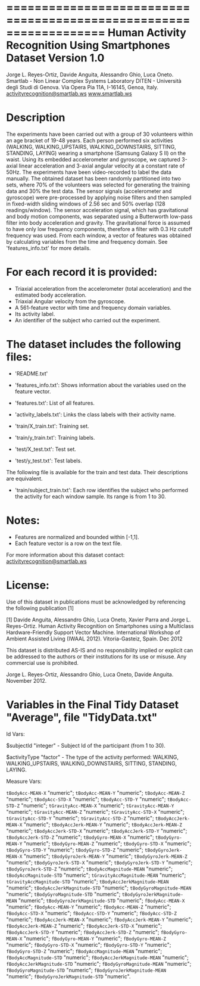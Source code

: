 ==================================================================
Human Activity Recognition Using Smartphones Dataset Version 1.0
==================================================================
Jorge L. Reyes-Ortiz, Davide Anguita, Alessandro Ghio, Luca Oneto.
Smartlab - Non Linear Complex Systems Laboratory
DITEN - Università degli Studi di Genova.
Via Opera Pia 11A, I-16145, Genoa, Italy.
activityrecognition@smartlab.ws www.smartlab.ws

Description
==================================================================

The experiments have been carried out with a group of 30 volunteers within an age bracket of 19-48 years. Each person 
performed six activities (WALKING, WALKING_UPSTAIRS, WALKING_DOWNSTAIRS, SITTING, STANDING, LAYING) wearing a smartphone 
(Samsung Galaxy S II) on the waist. Using its embedded accelerometer and gyroscope, we captured 3-axial linear 
acceleration and 3-axial angular velocity at a constant rate of 50Hz. The experiments have been video-recorded to label 
the data manually. The obtained dataset has been randomly partitioned into two sets, where 70% of the volunteers was 
selected for generating the training data and 30% the test data. 
The sensor signals (accelerometer and gyroscope) were pre-processed by applying noise filters and then sampled in 
fixed-width sliding windows of 2.56 sec and 50% overlap (128 readings/window). The sensor acceleration signal, which has 
gravitational and body motion components, was separated using a Butterworth low-pass filter into body acceleration and 
gravity. The gravitational force is assumed to have only low frequency components, therefore a filter with 0.3 Hz cutoff 
frequency was used. From each window, a vector of features was obtained by calculating variables from the time and 
frequency domain. See 'features_info.txt' for more details. 

For each record it is provided:
======================================

- Triaxial acceleration from the accelerometer (total acceleration) and the estimated body acceleration.
- Triaxial Angular velocity from the gyroscope. 
- A 561-feature vector with time and frequency domain variables. 
- Its activity label. 
- An identifier of the subject who carried out the experiment.

The dataset includes the following files:
=========================================

- 'README.txt'

- 'features_info.txt': Shows information about the variables used on the feature vector.

- 'features.txt': List of all features.

- 'activity_labels.txt': Links the class labels with their activity name.

- 'train/X_train.txt': Training set.

- 'train/y_train.txt': Training labels.

- 'test/X_test.txt': Test set.

- 'test/y_test.txt': Test labels.

The following file is available for the train and test data. Their descriptions are equivalent. 

- 'train/subject_train.txt': Each row identifies the subject who performed the activity for each window sample. Its range 
is from 1 to 30.

Notes: 
======
- Features are normalized and bounded within [-1,1].
- Each feature vector is a row on the text file.

For more information about this dataset contact: activityrecognition@smartlab.ws

License:
========
Use of this dataset in publications must be acknowledged by referencing the following publication [1] 

[1] Davide Anguita, Alessandro Ghio, Luca Oneto, Xavier Parra and Jorge L. Reyes-Ortiz. Human Activity Recognition on Smartphones using a Multiclass Hardware-Friendly Support Vector Machine. International Workshop of Ambient Assisted Living (IWAAL 2012). Vitoria-Gasteiz, Spain. Dec 2012

This dataset is distributed AS-IS and no responsibility implied or explicit can be addressed to the authors or their institutions for its use or misuse. Any commercial use is prohibited.

Jorge L. Reyes-Ortiz, Alessandro Ghio, Luca Oneto, Davide Anguita. November 2012.



Variables in the Final Tidy Dataset "Average", file "TidyData.txt"
==================================================================
Id Vars:

$subjectId "integer"   - Subject Id of the participant (from 1 to 30).

$activityType "factor" - The type of the activity performed: WALKING, WALKING_UPSTAIRS, WALKING_DOWNSTAIRS, SITTING,                              STANDING, LAYING.

Measure Vars:

`tBodyAcc-MEAN-X` "numeric";
`tBodyAcc-MEAN-Y` "numeric";
`tBodyAcc-MEAN-Z` "numeric";
`tBodyAcc-STD-X` "numeric";
`tBodyAcc-STD-Y` "numeric";
`tBodyAcc-STD-Z` "numeric";
`tGravityAcc-MEAN-X` "numeric";
`tGravityAcc-MEAN-Y` "numeric";
`tGravityAcc-MEAN-Z` "numeric";
`tGravityAcc-STD-X` "numeric";
`tGravityAcc-STD-Y` "numeric";
`tGravityAcc-STD-Z` "numeric";
`tBodyAccJerk-MEAN-X` "numeric";
`tBodyAccJerk-MEAN-Y` "numeric";
`tBodyAccJerk-MEAN-Z` "numeric";
`tBodyAccJerk-STD-X` "numeric";
`tBodyAccJerk-STD-Y` "numeric";
`tBodyAccJerk-STD-Z` "numeric";
`tBodyGyro-MEAN-X` "numeric";
`tBodyGyro-MEAN-Y` "numeric";
`tBodyGyro-MEAN-Z` "numeric";
`tBodyGyro-STD-X` "numeric";
`tBodyGyro-STD-Y` "numeric";
`tBodyGyro-STD-Z` "numeric";
`tBodyGyroJerk-MEAN-X` "numeric";
`tBodyGyroJerk-MEAN-Y` "numeric";
`tBodyGyroJerk-MEAN-Z` "numeric";
`tBodyGyroJerk-STD-X` "numeric";
`tBodyGyroJerk-STD-Y` "numeric";
`tBodyGyroJerk-STD-Z` "numeric";
`tBodyAccMagnitude-MEAN` "numeric";
`tBodyAccMagnitude-STD` "numeric";
`tGravityAccMagnitude-MEAN` "numeric";
`tGravityAccMagnitude-STD` "numeric";
`tBodyAccJerkMagnitude-MEAN` "numeric";
`tBodyAccJerkMagnitude-STD` "numeric";
`tBodyGyroMagnitude-MEAN` "numeric";
`tBodyGyroMagnitude-STD` "numeric";
`tBodyGyroJerkMagnitude-MEAN` "numeric";
`tBodyGyroJerkMagnitude-STD` "numeric";
`fBodyAcc-MEAN-X` "numeric";
`fBodyAcc-MEAN-Y` "numeric";
`fBodyAcc-MEAN-Z` "numeric";
`fBodyAcc-STD-X` "numeric";
`fBodyAcc-STD-Y` "numeric";
`fBodyAcc-STD-Z` "numeric";
`fBodyAccJerk-MEAN-X` "numeric";
`fBodyAccJerk-MEAN-Y` "numeric";
`fBodyAccJerk-MEAN-Z` "numeric";
`fBodyAccJerk-STD-X` "numeric";
`fBodyAccJerk-STD-Y` "numeric";
`fBodyAccJerk-STD-Z` "numeric";
`fBodyGyro-MEAN-X` "numeric";
`fBodyGyro-MEAN-Y` "numeric";
`fBodyGyro-MEAN-Z` "numeric";
`fBodyGyro-STD-X` "numeric";
`fBodyGyro-STD-Y` "numeric";
`fBodyGyro-STD-Z` "numeric";
`fBodyAccMagnitude-MEAN` "numeric";
`fBodyAccMagnitude-STD` "numeric";
`fBodyAccJerkMagnitude-MEAN` "numeric";
`fBodyAccJerkMagnitude-STD` "numeric";
`fBodyGyroMagnitude-MEAN` "numeric";
`fBodyGyroMagnitude-STD` "numeric";
`fBodyGyroJerkMagnitude-MEAN` "numeric";
`fBodyGyroJerkMagnitude-STD` "numeric".




